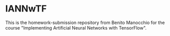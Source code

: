 # IANNwTF
This is the homework-submission repository from Benito Manocchio for the course "Implementing Artificial Neural Networks with TensorFlow".

